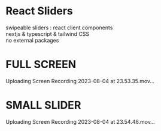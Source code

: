 # React Sliders
swipeable sliders : react client components   
nextjs & typescript & tailwind CSS  
no external packages 
  
# FULL SCREEN  

Uploading Screen Recording 2023-08-04 at 23.53.35.mov…

# SMALL SLIDER

Uploading Screen Recording 2023-08-04 at 23.54.46.mov…

